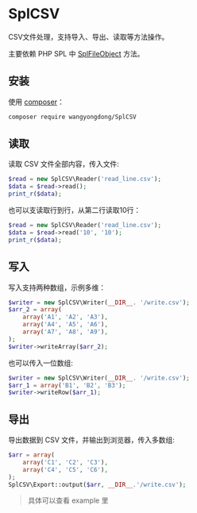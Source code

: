 SplCSV
=======

CSV文件处理，支持导入、导出、读取等方法操作。

主要依赖 PHP SPL 中 [SplFileObject](http://php.net/manual/zh/class.splfileobject.php)  方法。

## 安装

使用 [composer](https://getcomposer.org/)：

```sh
composer require wangyongdong/SplCSV
```

## 读取

读取 CSV 文件全部内容，传入文件:

```php
$read = new SplCSV\Reader('read_line.csv');
$data = $read->read();
print_r($data);
```

也可以支读取行到行，从第二行读取10行：

```php
$read = new SplCSV\Reader('read_line.csv');
$data = $read->read('10', '10');
print_r($data);
```

## 写入

写入支持两种数组，示例多维：

```php
$writer = new SplCSV\Writer(__DIR__. '/write.csv');
$arr_2 = array(
    array('A1', 'A2', 'A3'),
    array('A4', 'A5', 'A6'),
    array('A7', 'A8', 'A9'),
);
$writer->writeArray($arr_2);
```

也可以传入一位数组:

```php
$writer = new SplCSV\Writer(__DIR__. '/write.csv');
$arr_1 = array('B1', 'B2', 'B3');
$writer->writeRow($arr_1);
```

## 导出

导出数据到 CSV 文件，并输出到浏览器，传入多数组:

```php
$arr = array(
    array('C1', 'C2', 'C3'),
    array('C4', 'C5', 'C6'),
);
SplCSV\Export::output($arr, __DIR__.'/write.csv');
```

> 具体可以查看 example 里